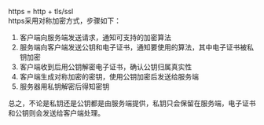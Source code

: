 https = http + tls/ssl<br/>
https采用对称加密方式，步骤如下：
1. 客户端向服务端发送请求，通知可支持的加密算法
2. 服务端向客户端发送公钥和电子证书，通知要使用的算法，其中电子证书被私钥加密
3. 客户端收到后用公钥解密电子证书，确认公钥归属真实性
4. 客户端生成对称加密的密钥，使用公钥加密后发送给服务端
5. 服务器用私钥解密后得知密钥

总之，不论是私钥还是公钥都是由服务端提供，私钥只会保留在服务端，电子证书和公钥则会发送给客户端处理。